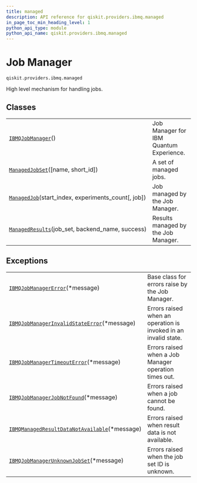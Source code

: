 ```yaml
---
title: managed
description: API reference for qiskit.providers.ibmq.managed
in_page_toc_min_heading_level: 1
python_api_type: module
python_api_name: qiskit.providers.ibmq.managed
---
```


<span id="module-qiskit.providers.ibmq.managed" />

<span id="qiskit-providers-ibmq-managed" />

<span id="job-manager-qiskit-providers-ibmq-managed" />

# Job Manager

<span id="module-qiskit.providers.ibmq.managed" />

`qiskit.providers.ibmq.managed`

High level mechanism for handling jobs.

## Classes

|                                                                                                                                                                                                |                                         |
| ---------------------------------------------------------------------------------------------------------------------------------------------------------------------------------------------- | --------------------------------------- |
| [`IBMQJobManager`](qiskit.providers.ibmq.managed.IBMQJobManager#qiskit.providers.ibmq.managed.IBMQJobManager "qiskit.providers.ibmq.managed.IBMQJobManager")()                                 | Job Manager for IBM Quantum Experience. |
| [`ManagedJobSet`](qiskit.providers.ibmq.managed.ManagedJobSet#qiskit.providers.ibmq.managed.ManagedJobSet "qiskit.providers.ibmq.managed.ManagedJobSet")(\[name, short\_id])                   | A set of managed jobs.                  |
| [`ManagedJob`](qiskit.providers.ibmq.managed.ManagedJob#qiskit.providers.ibmq.managed.ManagedJob "qiskit.providers.ibmq.managed.ManagedJob")(start\_index, experiments\_count\[, job])         | Job managed by the Job Manager.         |
| [`ManagedResults`](qiskit.providers.ibmq.managed.ManagedResults#qiskit.providers.ibmq.managed.ManagedResults "qiskit.providers.ibmq.managed.ManagedResults")(job\_set, backend\_name, success) | Results managed by the Job Manager.     |

## Exceptions

|                                                                                                                                                                                                                                                     |                                                                 |
| --------------------------------------------------------------------------------------------------------------------------------------------------------------------------------------------------------------------------------------------------- | --------------------------------------------------------------- |
| [`IBMQJobManagerError`](qiskit.providers.ibmq.managed.IBMQJobManagerError#qiskit.providers.ibmq.managed.IBMQJobManagerError "qiskit.providers.ibmq.managed.IBMQJobManagerError")(\*message)                                                         | Base class for errors raise by the Job Manager.                 |
| [`IBMQJobManagerInvalidStateError`](qiskit.providers.ibmq.managed.IBMQJobManagerInvalidStateError#qiskit.providers.ibmq.managed.IBMQJobManagerInvalidStateError "qiskit.providers.ibmq.managed.IBMQJobManagerInvalidStateError")(\*message)         | Errors raised when an operation is invoked in an invalid state. |
| [`IBMQJobManagerTimeoutError`](qiskit.providers.ibmq.managed.IBMQJobManagerTimeoutError#qiskit.providers.ibmq.managed.IBMQJobManagerTimeoutError "qiskit.providers.ibmq.managed.IBMQJobManagerTimeoutError")(\*message)                             | Errors raised when a Job Manager operation times out.           |
| [`IBMQJobManagerJobNotFound`](qiskit.providers.ibmq.managed.IBMQJobManagerJobNotFound#qiskit.providers.ibmq.managed.IBMQJobManagerJobNotFound "qiskit.providers.ibmq.managed.IBMQJobManagerJobNotFound")(\*message)                                 | Errors raised when a job cannot be found.                       |
| [`IBMQManagedResultDataNotAvailable`](qiskit.providers.ibmq.managed.IBMQManagedResultDataNotAvailable#qiskit.providers.ibmq.managed.IBMQManagedResultDataNotAvailable "qiskit.providers.ibmq.managed.IBMQManagedResultDataNotAvailable")(\*message) | Errors raised when result data is not available.                |
| [`IBMQJobManagerUnknownJobSet`](qiskit.providers.ibmq.managed.IBMQJobManagerUnknownJobSet#qiskit.providers.ibmq.managed.IBMQJobManagerUnknownJobSet "qiskit.providers.ibmq.managed.IBMQJobManagerUnknownJobSet")(\*message)                         | Errors raised when the job set ID is unknown.                   |

